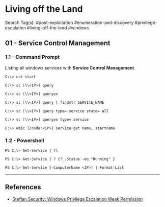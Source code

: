 # Living off the Land

Search Tag(s): #post-exploitation #enumeration-and-discovery #privilege-escalation #living-off-the-land #windows

## 01 - Service Control Management

### 1.1 - Command Prompt

Listing all windows services with **Service Control Management**.

```
C:\> net start

C:\> sc [\\<IP>] query

C:\> sc [\\<IP>] queryex

C:\> sc [\\<IP>] query | findstr SERVICE_NAME

C:\> sc [\\<IP>] query type= service state= all

C:\> sc [\\<IP>] queryex type= service

C:\> wmic [/node:<IP>] service get name, startname
```

### 1.2 - Powershell

```
PS C:\> Get-Service | fl

PS C:\> Get-Service | ? {?_.Status -eq "Running" }

PS C:\> Get-Service [-ComputerName <IP>] | Format-List
```

---
## References

- [Steflan Security: Windows Privilege Escalation Weak Permission](https://steflan-security.com/windows-privilege-escalation-weak-permission/)